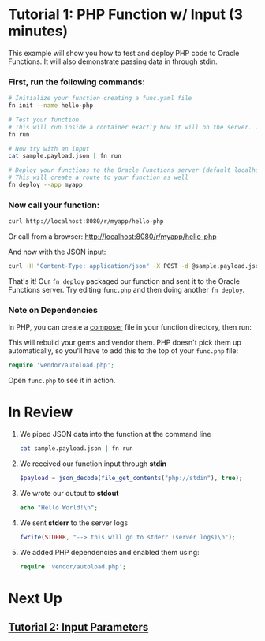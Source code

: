 # Tutorial 1: PHP Function w/ Input (3 minutes)

This example will show you how to test and deploy PHP code to Oracle Functions. It will also demonstrate passing data in through stdin.

### First, run the following commands:

```sh
# Initialize your function creating a func.yaml file
fn init --name hello-php

# Test your function. 
# This will run inside a container exactly how it will on the server. It will also install and vendor dependencies from Gemfile
fn run

# Now try with an input
cat sample.payload.json | fn run

# Deploy your functions to the Oracle Functions server (default localhost:8080)
# This will create a route to your function as well
fn deploy --app myapp
```
### Now call your function:

```sh
curl http://localhost:8080/r/myapp/hello-php
```

Or call from a browser: [http://localhost:8080/r/myapp/hello-php](http://localhost:8080/r/myapp/hello-php)

And now with the JSON input:

```sh
curl -H "Content-Type: application/json" -X POST -d @sample.payload.json http://localhost:8080/r/myapp/hello-php
```

That's it! Our `fn deploy` packaged our function and sent it to the Oracle Functions server. Try editing `func.php` 
and then doing another `fn deploy`.

### Note on Dependencies

In PHP, you can create a [composer](https://getcomposer.org/) file in your function directory, then run:

This will rebuild your gems and vendor them. PHP doesn't pick them up automatically, so you'll have to add this to the top of your `func.php` file:

```php
require 'vendor/autoload.php';
```

Open `func.php` to see it in action.


# In Review

1. We piped JSON data into the function at the command line
    ```sh
    cat sample.payload.json | fn run
    ```

2. We received our function input through **stdin**
    ```php
    $payload = json_decode(file_get_contents("php://stdin"), true);
    ```

3. We wrote our output to **stdout**
    ```php
    echo "Hello World!\n";
    ```

4. We sent **stderr** to the server logs
    ```php
    fwrite(STDERR, "--> this will go to stderr (server logs)\n");
    ```

5. We added PHP dependencies and enabled them using:
    ```php
    require 'vendor/autoload.php';
    ```


# Next Up
## [Tutorial 2: Input Parameters](examples/tutorial/params)

